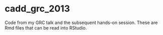 cadd_grc_2013
=============

Code from my GRC talk and the subsequent hands-on session. These are Rmd files that can be read into RStudio.
